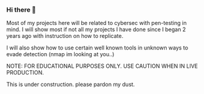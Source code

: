 ### Hi there 👋
  Most of my projects here will be related to cybersec with pen-testing in mind. 
I will show most if not all my projects I have done since I began 2 years ago with instruction on how to replicate. 

I will also show how to use certain well known tools in unknown ways to evade detection (nmap im looking at you..)



NOTE: FOR EDUCATIONAL PURPOSES ONLY. USE CAUTION WHEN IN LIVE PRODUCTION. 










This is under construction. please pardon my dust.
